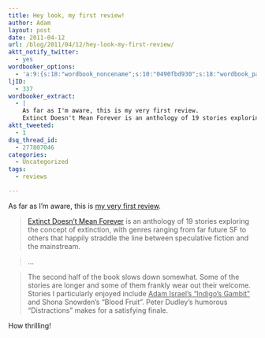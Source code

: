 ```yaml
---
title: Hey look, my first review!
author: Adam
layout: post
date: 2011-04-12
url: /blog/2011/04/12/hey-look-my-first-review/
aktt_notify_twitter:
  - yes
wordbooker_options:
  - 'a:9:{s:18:"wordbook_noncename";s:10:"0490fbd930";s:18:"wordbook_page_post";s:4:"-100";s:18:"wordbook_orandpage";s:1:"2";s:23:"wordbook_default_author";s:1:"1";s:23:"wordbook_extract_length";s:3:"256";s:19:"wordbook_actionlink";s:3:"300";s:26:"wordbooker_publish_default";s:2:"on";s:18:"wordbook_attribute";s:30:"Wrote a new post on their blog";s:29:"wordbooker_status_update_text";s:35:": New blog post :  %title% - %link%";}'
ljID:
  - 337
wordbooker_extract:
  - |
    As far as I'm aware, this is my very first review.
    Extinct Doesn't Mean Forever is an anthology of 19 stories exploring the concept of extinction, with genres ranging from far future SF to others that happily straddle the line between speculative fict ...
aktt_tweeted:
  - 1
dsq_thread_id:
  - 277807046
categories:
  - Uncategorized
tags:
  - reviews

---
```

As far as I&#8217;m aware, this is [my very first review](1).

> [Extinct Doesn&#8217;t Mean Forever](2) is an anthology of 19 stories exploring the concept of extinction, with genres ranging from far future SF to others that happily straddle the line between speculative fiction and the mainstream.

> &#8230;

> The second half of the book slows down somewhat. Some of the stories are longer and some of them frankly wear out their welcome. Stories I particularly enjoyed include <span style="text-decoration: underline;">Adam Israel&#8217;s &#8220;Indigo&#8217;s Gambit&#8221;</span> and Shona Snowden&#8217;s &#8220;Blood Fruit&#8221;. Peter Dudley&#8217;s humorous &#8220;Distractions&#8221; makes for a satisfying finale.

How thrilling!

 [1]: http://essentialsaltes.livejournal.com/670235.html
 [2]: http://www.amazon.com/Extinct-Doesnt-Mean-Forever-ebook/dp/B004SUOWMU
